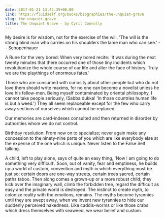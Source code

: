 ```yaml
---
date: 2017-01-21 13:42:39+00:00
link: https://fluidself.org/books/biographies/the-unquiet-grave
slug: the-unquiet-grave
title: The Unquiet Grave - by Cyril Connolly
---
```


My desire is for wisdom, not for the exercise of the will. 'The will is the strong blind man who carries on his shoulders the lame man who can see.'
-- Schopenhauer

A Rune for the very bored: When very bored recite: 'It was during the next twenty minutes that there occurred one of those tiny incidents which revolutionize the whole course of our life and alter the face of history. Truly we are the playthings of enormous fates.'

Those who are consumed with curiosity about other people but who do not love them should write maxims, for no one can become a novelist unless he love his fellow-men. Being myself contaminated by oriental philosophy, I cannot take people seriously, (Sabba dukka! 'In those countries human life is but a weed.') They all seem replaceable except for the few who carry away sections of ourselves which cannot be replaced.

Our memories are card-indexes consulted and then returned in disorder by authorities whom we do not control.

Birthday resolution: From now on to specialize; never again make any concession to the ninety-nine parts of you which are like everybody else at the expense of the one which is unique. Never listen to the False Self talking.

A child, left to play alone, says of quite an easy thing, 'Now I am going to do something very difficult'. Soon, out of vanity, fear and emptiness, he builds up a world of custom, convention and myth in which everything must be just so; certain doors are one-way streets, certain trees sacred, certain paths taboo. Then along comes a grown-up or a more robust child; they kick over the imaginary wall, climb the forbidden tree, regard the difficult as easy and the private world is destroyed. The instinct to create myth, to colonize reality with the emotions, remains. The myths become tyrannies until they are swept away, when we invent new tyrannies to hide our suddenly perceived nakedness. Like caddis-worms or like those crabs which dress themselves with seaweed, we wear belief and custom.
